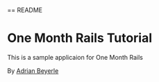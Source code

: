 == README

# One Month Rails Tutorial

This is a sample applicaion for One Month Rails 

By [Adrian Beyerle](http://adrianbeyerle.com)

